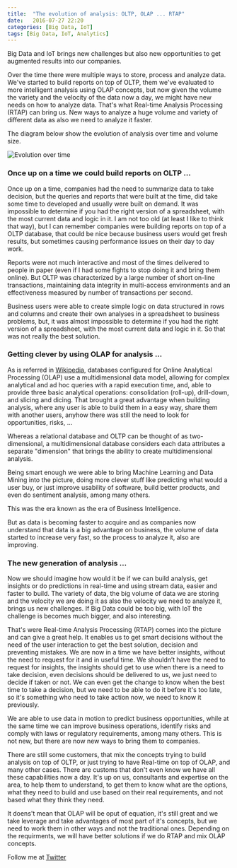 ```yaml
---
title:  "The evolution of analysis: OLTP, OLAP ... RTAP"
date:   2016-07-27 22:20
categories: [Big Data, IoT]
tags: [Big Data, IoT, Analytics]
--- 
```


Big Data and IoT brings new challenges but also new opportunities to get augmented results into our companies.

Over the time there were multiple ways to store, process and analyze data. We've started to build reports on top of OLTP, them we've evaluated to more intelligent analysis using OLAP concepts, but now given the volume the variety and the velocity of the data now a day, we might have new needs on how to analyze data. That's what Real-time Analysis Processing (RTAP) can bring us. New ways to analyze a huge volume and variety of different data as also we need to analyze it faster.  

The diagram below show the evolution of analysis over time and volume size. 

![Evolution over time](http://mfgaspar.github.io/assets/rtap_evolution_chart.png)


### Once up on a time we could build reports on OLTP ...

Once up on a time, companies had the need to summarize data to take decision, but the queries and reports that were built at the time, did take some time to developed and usually were built on demand. It was impossible to determine if you had the right version of a spreadsheet, with the most current data and logic in it. I am not too old (at least I like to think that way), but I can remember companies were building reports on top of a OLTP database, that could be nice because business users would get fresh results, but sometimes causing performance issues on their day to day work. 

Reports were not much interactive and most of the times delivered to people in paper (even if I had some fights to stop doing it and bring them online). But OLTP was characterized by a large number of short on-line transactions, maintaining data integrity in multi-access environments and an effectiveness measured by number of transactions per second. 

Business users were able to create simple logic on data structured in rows and columns and create their own analyses in a spreadsheet to business problems, but, it was almost impossible to determine if you had the right version of a spreadsheet, with the most current data and logic in it. So that was not really the best solution. 


### Getting clever by using OLAP for analysis ... 

As is referred in [Wikipedia](https://en.wikipedia.org/wiki/Online_analytical_processing), databases configured for Online Analytical Processing (OLAP) use a multidimensional data model, allowing for complex analytical and ad hoc queries with a rapid execution time, and, able to provide three basic analytical operations: consolidation (roll-up), drill-down, and slicing and dicing. That brought a great advantage when building analysis, where any user is able to build them in a easy way, share them with another users, anyhow there was still the need to look for opportunities, risks, ...  

Whereas a relational database and OLTP can be thought of as two-dimensional, a multidimensional database considers each data attributes a separate "dimension" that brings the ability to create multidimensional analysis. 

Being smart enough we were able to bring Machine Learning and Data Mining into the picture, doing more clever stuff like predicting what would a user buy, or just improve usability of software, build better products, and even do sentiment analysis, among many others. 

This was the era known as the era of Business Intelligence. 

But as data is becoming faster to acquire and as companies now understand that data is a big advantage on business, the volume of data started to increase very fast, so the process to analyze it, also are improving. 

### The new generation of analysis ...

Now we should imagine how would it be if we can build analysis, get insights or do predictions in real-time and using stream data, easier and faster to build. The variety of data, the big volume of data we are storing and the velocity we are doing it as also the velocity we need to analyze it, brings us new challenges. If Big Data could be too big, with IoT the challenge is becomes much bigger, and also interesting.  

That's were Real-time Analysis Processing (RTAP) comes into the picture and can give a great help. It enables us to get smart decisions without the need of the user interaction to get the best solution, decision and preventing mistakes. We are now in a time we have better insights, without the need to request for it and in useful time. We shouldn’t have the need to request for insights, the insights should get to use when there is a need to take decision, even decisions should be delivered to us, we just need to decide if taken or not. We can even get the change to know when the best time to take a decision, but we need to be able to do it before it's too late, so it's something who need to take action now, we need to know it previously.    

We are able to use data in motion to predict business opportunities, while at the same time we can improve business operations, identify risks and comply with laws or regulatory requirements, among many others. This is not new, but there are now new ways to bring them to companies.  

There are still some customers, that mix the concepts trying to build analysis on top of OLTP, or just trying to have Real-time on top of OLAP, and many other cases. There are customs that don't even know we have all these capabilities now a day. It's up on us, consultants and expertise on the area, to help them to understand, to get them to know what are the options, what they need to build and use based on their real requirements, and not based what they think they need. 

It doens't mean that OLAP will be oput of equation, it's still great and we take leverage and take advantages of most part of it's concepts, but we need to work them in other ways and not the traditional ones. Depending on the requirments, we will have better solutions if we do RTAP and mix OLAP concepts. 


Follow me at [Twitter](https://twitter.com/migfgaspar)

[Big Data, IoT, Analytics]: #


